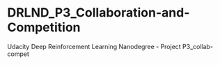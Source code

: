 # DRLND_P3_Collaboration-and-Competition
Udacity Deep Reinforcement Learning Nanodegree - Project P3_collab-compet
